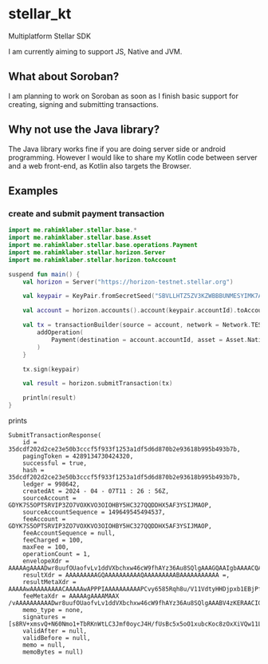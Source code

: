 # stellar_kt
Multiplatform Stellar SDK

I am currently aiming to support JS, Native and JVM. 

## What about Soroban?
I am planning to work on Soroban as soon as I finish basic support for creating, signing and submitting transactions.

## Why not use the Java library?
The Java library works fine if you are doing server side or android programming. However I would like to share my Kotlin code between server and a web front-end, as Kotlin also targets the Browser.


## Examples

### create and submit payment transaction

```kotlin
import me.rahimklaber.stellar.base.*
import me.rahimklaber.stellar.base.Asset
import me.rahimklaber.stellar.base.operations.Payment
import me.rahimklaber.stellar.horizon.Server
import me.rahimklaber.stellar.horizon.toAccount

suspend fun main() {
    val horizon = Server("https://horizon-testnet.stellar.org")

    val keypair = KeyPair.fromSecretSeed("SBVLLHTZ5ZV3KZWBBBUNMESYIMK7AEPQJY6FYNCG2PL5LZ5IFCWWSUH2")

    val account = horizon.accounts().account(keypair.accountId).toAccount()

    val tx = transactionBuilder(source = account, network = Network.TESTNET){
        addOperation(
            Payment(destination = account.accountId, asset = Asset.Native, amount = tokenAmount("1"))
        )
    }

    tx.sign(keypair)

    val result = horizon.submitTransaction(tx)

    println(result)
}
```
prints
```
SubmitTransactionResponse(
    id = 35dcdf202d2ce23e50b3cccf5f933f1253a1df5d6d870b2e93618b995b493b7b,
    pagingToken = 4289134730424320,
    successful = true,
    hash = 35dcdf202d2ce23e50b3cccf5f933f1253a1df5d6d870b2e93618b995b493b7b,
    ledger = 998642,
    createdAt = 2024 - 04 - 07T11 : 26 : 56Z,
    sourceAccount = GDYK7S5OPTSRVIP3ZO7VOXKVO3OIOHBY5HC327QQDDHX5AF3YSIJMAOP,
    sourceAccountSequence = 149649545494537,
    feeAccount = GDYK7S5OPTSRVIP3ZO7VOXKVO3OIOHBY5HC327QQDDHX5AF3YSIJMAOP,
    feeAccountSequence = null,
    feeCharged = 100,
    maxFee = 100,
    operationCount = 1,
    envelopeXdr = AAAAAgAAAADwr8uufOUaofvLv1ddVXbchxw46cW9fhAYz36Au8SQlgAAAGQAAIgbAAAACQAAAAAAAAAAAAAAAQAAAAAAAAABAAAAAPCvy6585Rqh+8u/V11VdtyHHDjpxb1+EBjPfoC7xJCWAAAAAAAAAAAAmJaAAAAAAAAAAAG7xJCWAAAAQLPEVfsZrL0PjetDZqNfk20Sp1rSwtyZn9KMnCeB/31LAXOceaDtcbm3CqHPMzsV4lUMNdSxp9hokjgBqUe9Zgw=,
    resultXdr = AAAAAAAAAGQAAAAAAAAAAQAAAAAAAAABAAAAAAAAAAA =,
    resultMetaXdr = AAAAAwAAAAAAAAACAAAAAwAPPPIAAAAAAAAAAPCvy6585Rqh8u/V11VdtyHHDjpxb1EBjPfoC7xJCWAAAAFXjMoK0AAIgbAAAACAAAAAAAAAAAAAAAAAAAAAABAAAAAAAAAAAAAAEAAAAAAAAAAAAAAAAAAAAAAAAAAgAAAAAAAAAAAAAAAAAAAAMAAAAAAAF/7wAAAABlyk9/AAAAAAAAAAEADzzyAAAAAAAAAADwr8uufOUaofvLv1ddVXbchxw46cW9fhAYz36Au8SQlgAAABV4zKCtAACIGwAAAAkAAAAAAAAAAAAAAAAAAAAAAQAAAAAAAAAAAAABAAAAAAAAAAAAAAAAAAAAAAAAAAIAAAAAAAAAAAAAAAAAAAADAAAAAAAPPPIAAAAAZhKDAAAAAAAAAAABAAAAAAAAAAAAAAAA,
    feeMetaXdr = AAAAAgAAAAMAAX /vAAAAAAAAAADwr8uufOUaofvLv1ddVXbchxw46cW9fhAYz36Au8SQlgAAABV4zKERAACIGwAAAAgAAAAAAAAAAAAAAAAAAAAAAQAAAAAAAAAAAAABAAAAAAAAAAAAAAAAAAAAAAAAAAIAAAAAAAAAAAAAAAAAAAADAAAAAAABf+8AAAAAZcpPfwAAAAAAAAABAA888gAAAAAAAAAA8K/LrnzlGqH7y79XXVV23IccOOnFvX4QGM9+gLvEkJYAAAAVeMygrQAAiBsAAAAIAAAAAAAAAAAAAAAAAAAAAAEAAAAAAAAAAAAAAQAAAAAAAAAAAAAAAAAAAAAAAAACAAAAAAAAAAAAAAAAAAAAAwAAAAAAAX/vAAAAAGXKT38AAAAA,
    memo_type = none,
    signatures = [s8RV+xmsvQ+N60Nmo1+TbRKnWtLC3Jmf0oycJ4H/fUsBc5x5oO1xubcKoc8zOxXiVQw11LGn2GiSOAGpR71mDA==],
    validAfter = null,
    validBefore = null,
    memo = null,
    memoBytes = null)
```
